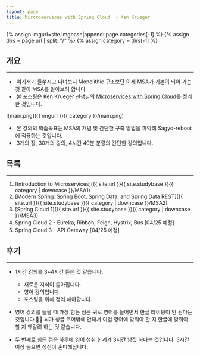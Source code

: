 ```yaml
---
layout: page
title: Mircroservices with Spring Cloud  - Ken Krueger
---
```


{% assign imgurl=site.imgbase|append: page.categories[-1] %}
{% assign dirs = page.url | split: "/" %}
{% assign category = dirs[-1] %}


## 개요

---

- &nbsp;여기저기 들쑤시고 다녀보니 Monolithic 구조보단 이제 MSA가 기본이 되어 가는 것 같아 MSA를 알아보려 합니다.
- &nbsp;본 포스팅은 Ken Krueger 선생님의 [Microservices with Spring Cloud](https://www.udemy.com/course/microservices-with-spring-cloud/)를 정리한 것입니다.

![main.png]({{ imgurl }}{{ category }}/main.png)

- &nbsp;본 강의의 학습목표는 MSA의 개념 및 간단한 구축 방법을 파악해 Sagyo-reboot에 적용하는 것입니다.
-  &nbsp;3개의 장, 30개의 강의, 4시간 40분 분량의 간단한 강의입니다.



## 목록

---

1. [Introduction to Microservices]({{ site.url }}{{ site.studybase }}{{ category | downcase  }}/MSA1)
2. [Modern Spring: Spring Boot, Spring Data, and Spring Data REST]({{ site.url }}{{ site.studybase }}{{ category | downcase  }}/MSA2)
3. [Spring Cloud 1]({{ site.url }}{{ site.studybase }}{{ category | downcase  }}/MSA3)
4. Spring Cloud 2 - Eureka, Ribbon, Feign, Hystrix, Bus [04/25 예정]
5. Spring Cloud 3 - API Gateway [04/25 예정]



## 후기

---

- 1시간 강의를 3~4시간 듣는 것 같습니다.
  
  - 새로운 지식이 쏟아집니다.
  - 영어 강의입니다.
  - 포스팅을 위해 정리 해야합니다.
  
- 영어 강의를 들을 때 가장 힘든 점은 귀로 영어를 들어면서 한글 타이핑이 안 된다는 것입니다.🤣🤣 뇌가 싱글 코어밖에 안돼서 이걸 영어에 맞춰야 할 지 한글에 맞춰야 할 지 헷갈려 하는 것 같습니다.

- 두 번째로 힘든 점은 하루에 영어 청취 한계가 3시간 남짓 하다는 것입니다. 3시간 이상 들으면 정신이 혼미해집니다.

  

